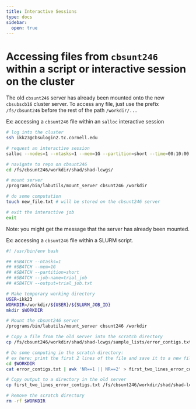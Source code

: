 ```yaml
---
title: Interactive Sessions
type: docs
sidebar:
  open: true
---
```


# Accessing files from `cbsunt246` within a script or interactive session on the cluster

The old `cbsunt246` server has already been mounted onto the new
`cbsubscb16` cluster server. To access any file, just use the prefix
`/fs/cbsunt246` before the rest of the path `/workdir/...`

Ex: accessing a `cbsunt246` file within an `salloc` interactive session

```bash
# log into the cluster
ssh ikk23@cbsulogin2.tc.cornell.edu

# request an interactive session
salloc --nodes=1 --ntasks=1 --mem=1G --partition=short --time=00:10:00

# navigate to repo on cbsunt246
cd /fs/cbsunt246/workdir/shad/shad-lcwgs/

# mount server
/programs/bin/labutils/mount_server cbsunt246 /workdir

# do some computation
touch new_file.txt # will be stored on the cbsunt246 server

# exit the interactive job
exit
```

Note: you might get the message that the server has already been
mounted.

Ex: accessing a `cbsunt246` file within a SLURM script.

```bash {filename="trial_job.sh"}
#! /usr/bin/env bash

## #SBATCH --ntasks=1
## #SBATCH --mem=1G
## #SBATCH --partition=short
## #SBATCH --job-name=trial_job
## #SBATCH --output=trial_job.txt

# Make temporary working directory
USER=ikk23
WORKDIR=/workdir/${USER}/${SLURM_JOB_ID}
mkdir $WORKDIR

# Mount the cbsunt246 server
/programs/bin/labutils/mount_server cbsunt246 /workdir

# Copy a file from the old server into the scratch directory
cp /fs/cbsunt246/workdir/shad/shad-lcwgs/sample_lists/error_contigs.txt $WORKDIR

# Do some computing in the scratch directory: 
# ex here: print the first 2 lines of the file and save it to a new file
cd $WORKDIR
cat error_contigs.txt | awk 'NR==1 || NR==2' > first_two_lines_error_contigs.txt

# Copy output to a directory in the old server
cp first_two_lines_error_contigs.txt /fs/cbsunt246/workdir/shad/shad-lcwgs/

# Remove the scratch directory
rm -rf $WORKDIR
```
